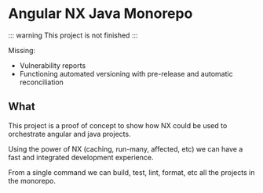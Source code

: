 # Angular NX Java Monorepo

::: warning
This project is not finished
:::

Missing:
- Vulnerability reports
- Functioning automated versioning with pre-release and automatic
reconciliation

## What

This project is a proof of concept to show how NX could be used to orchestrate angular
and java projects.

Using the power of NX (caching, run-many, affected, etc) we can have a fast and
integrated development experience.

From a single command we can build, test, lint, format, etc all the projects in the
monorepo.

